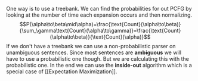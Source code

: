 One way is to use a treebank. We can find the probabilities for out PCFG by looking at the number of time each expansion occurs and then normalizing. $$P(\alpha\to\beta\mid\alpha)=\frac{\text{Count}(\alpha\to\beta)}{\sum_\gamma\text{Count}(\alpha\to\gamma)}=\frac{\text{Count}(\alpha\to\beta)}{\text{Count}(\alpha)}$$If we don't have a treebank we can use a non-probabilistic parser on unambiguous sentences. Since most sentences are **ambiguous** we will have to use a probabilistic one though. But we are calculating this with the probabilistic one. In the end we can use the **inside-out** algorithm which is a special case of [[Expectation Maximization]].